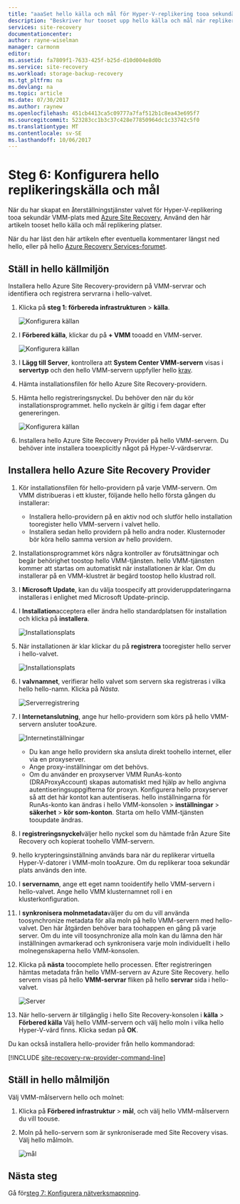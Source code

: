 ```yaml
---
title: "aaaSet hello källa och mål för Hyper-V-replikering tooa sekundär plats med Azure Site Recovery | Microsoft Docs"
description: "Beskriver hur tooset upp hello källa och mål när replikera virtuella Hyper-V-datorer toosecondary VMM webbplats med Azure Site Recovery."
services: site-recovery
documentationcenter: 
author: rayne-wiselman
manager: carmonm
editor: 
ms.assetid: fa7809f1-7633-425f-b25d-d10d004e8d0b
ms.service: site-recovery
ms.workload: storage-backup-recovery
ms.tgt_pltfrm: na
ms.devlang: na
ms.topic: article
ms.date: 07/30/2017
ms.author: raynew
ms.openlocfilehash: 451cb4413ca5c09777a7faf512b1c8ea43e695f7
ms.sourcegitcommit: 523283cc1b3c37c428e77850964dc1c33742c5f0
ms.translationtype: MT
ms.contentlocale: sv-SE
ms.lasthandoff: 10/06/2017
---
```

# <a name="step-6-set-up-hello-replication-source-and-target"></a>Steg 6: Konfigurera hello replikeringskälla och mål


När du har skapat en återställningstjänster valvet för Hyper-V-replikering tooa sekundär VMM-plats med [Azure Site Recovery](site-recovery-overview.md), Använd den här artikeln tooset hello källa och mål replikering platser. 

När du har läst den här artikeln efter eventuella kommentarer längst ned hello, eller på hello [Azure Recovery Services-forumet](https://social.msdn.microsoft.com/forums/azure/home?forum=hypervrecovmgr).




## <a name="set-up-hello-source-environment"></a>Ställ in hello källmiljön

Installera hello Azure Site Recovery-providern på VMM-servrar och identifiera och registrera servrarna i hello-valvet.

1. Klicka på **steg 1: förbereda infrastrukturen** > **källa**.

    ![Konfigurera källan](./media/vmm-to-vmm-walkthrough-source-target/goals-source.png)
2. I **Förbered källa**, klickar du på **+ VMM** tooadd en VMM-server.

    ![Konfigurera källan](./media/vmm-to-vmm-walkthrough-source-target/set-source1.png)
3. I **Lägg till Server**, kontrollera att **System Center VMM-servern** visas i **servertyp** och den hello VMM-servern uppfyller hello [krav](#prerequisites).
4. Hämta installationsfilen för hello Azure Site Recovery-providern.
5. Hämta hello registreringsnyckel. Du behöver den när du kör installationsprogrammet. hello nyckeln är giltig i fem dagar efter genereringen.

    ![Konfigurera källan](./media/vmm-to-vmm-walkthrough-source-target/set-source3.png)
6. Installera hello Azure Site Recovery Provider på hello VMM-servern. Du behöver inte installera tooexplicitly något på Hyper-V-värdservrar.


## <a name="install-hello-azure-site-recovery-provider"></a>Installera hello Azure Site Recovery Provider

1. Kör installationsfilen för hello-providern på varje VMM-servern. Om VMM distribueras i ett kluster, följande hello hello första gången du installerar:
    -  Installera hello-providern på en aktiv nod och slutför hello installation tooregister hello VMM-servern i valvet hello.
    - Installera sedan hello providern på hello andra noder. Klusternoder bör köra hello samma version av hello providern.
2. Installationsprogrammet körs några kontroller av förutsättningar och begär behörighet toostop hello VMM-tjänsten. hello VMM-tjänsten kommer att startas om automatiskt när installationen är klar. Om du installerar på en VMM-klustret är begärd toostop hello klustrad roll.
3. I **Microsoft Update**, kan du välja toospecify att provideruppdateringarna installeras i enlighet med Microsoft Update-princip.
4. I **Installation**acceptera eller ändra hello standardplatsen för installation och klicka på **installera**.

    ![Installationsplats](./media/vmm-to-vmm-walkthrough-source-target/provider-location.png)
5. När installationen är klar klickar du på **registrera** tooregister hello server i hello-valvet.

    ![Installationsplats](./media/vmm-to-vmm-walkthrough-source-target/provider-register.png)
6. I **valvnamnet**, verifierar hello valvet som servern ska registreras i vilka hello hello-namn. Klicka på *Nästa*.

    ![Serverregistrering](./media/vmm-to-vmm-walkthrough-source-target/vaultcred.png)
7. I **Internetanslutning**, ange hur hello-providern som körs på hello VMM-servern ansluter tooAzure.

    ![Internetinställningar](./media/vmm-to-vmm-walkthrough-source-target/proxydetails.png)

   - Du kan ange hello providern ska ansluta direkt toohello internet, eller via en proxyserver.
   - Ange proxy-inställningar om det behövs.
   - Om du använder en proxyserver VMM RunAs-konto (DRAProxyAccount) skapas automatiskt med hjälp av hello angivna autentiseringsuppgifterna för proxyn. Konfigurera hello proxyserver så att det här kontot kan autentiseras. hello inställningarna för RunAs-konto kan ändras i hello VMM-konsolen > **inställningar** > **säkerhet** > **kör som-konton**. Starta om hello VMM-tjänsten tooupdate ändras.
8. I **registreringsnyckel**väljer hello nyckel som du hämtade från Azure Site Recovery och kopierat toohello VMM-servern.
9. hello krypteringsinställning används bara när du replikerar virtuella Hyper-V-datorer i VMM-moln tooAzure. Om du replikerar tooa sekundär plats används den inte.
10. I **servernamn**, ange ett eget namn tooidentify hello VMM-servern i hello-valvet. Ange hello VMM klusternamnet roll i en klusterkonfiguration.
11. I **synkronisera molnmetadata**väljer du om du vill använda toosynchronize metadata för alla moln på hello VMM-servern med hello-valvet. Den här åtgärden behöver bara toohappen en gång på varje server. Om du inte vill toosynchronize alla moln kan du lämna den här inställningen avmarkerad och synkronisera varje moln individuellt i hello molnegenskaperna hello VMM-konsolen.
12. Klicka på **nästa** toocomplete hello processen. Efter registreringen hämtas metadata från hello VMM-servern av Azure Site Recovery. hello servern visas på hello **VMM-servrar** fliken på hello **servrar** sida i hello-valvet.

    ![Server](./media/vmm-to-vmm-walkthrough-source-target/provider13.png)
13. När hello-servern är tillgänglig i hello Site Recovery-konsolen i **källa** > **Förbered källa** Välj hello VMM-servern och välj hello moln i vilka hello Hyper-V-värd finns. Klicka sedan på **OK**.

Du kan också installera hello-provider från hello kommandorad:

[!INCLUDE [site-recovery-rw-provider-command-line](../../includes/site-recovery-rw-provider-command-line.md)]


## <a name="set-up-hello-target-environment"></a>Ställ in hello målmiljön

Välj VMM-målservern hello och molnet:

1. Klicka på **Förbered infrastruktur** > **mål**, och välj hello VMM-målservern du vill toouse.
2. Moln på hello-servern som är synkroniserade med Site Recovery visas. Välj hello målmoln.

   ![mål](./media/vmm-to-vmm-walkthrough-source-target/target-vmm.png)



## <a name="next-steps"></a>Nästa steg

Gå för[steg 7: Konfigurera nätverksmappning](vmm-to-vmm-walkthrough-network-mapping.md).
